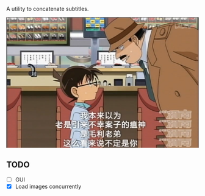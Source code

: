 A utility to concatenate subtitles.

![Resulting image](./assets/conan.jpg)

## TODO

- [ ] GUI
- [x] Load images concurrently
